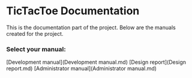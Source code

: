 # TicTacToe Documentation

This is the documentation part of the project. Below are the manuals created for the project.

### Select your manual:

[Development manual](Development manual.md)
[Design report](Design report.md)
[Administrator manual](Administrator manual.md)